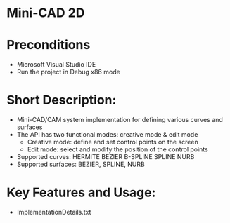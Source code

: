 # Mini-CAD 2D

# Preconditions
   - Microsoft Visual Studio IDE
   - Run the project in Debug x86 mode

# Short Description:
   - Mini-CAD/CAM system implementation for defining various curves and surfaces
   - The API has two functional modes: creative mode & edit mode
      * Creative mode: define and set control points on the screen
      * Edit mode: select and modify the position of the control points
   - Supported curves: HERMITE BEZIER B-SPLINE SPLINE NURB
   - Supported surfaces: BEZIER, SPLINE, NURB

# Key Features and Usage:
   - ImplementationDetails.txt
